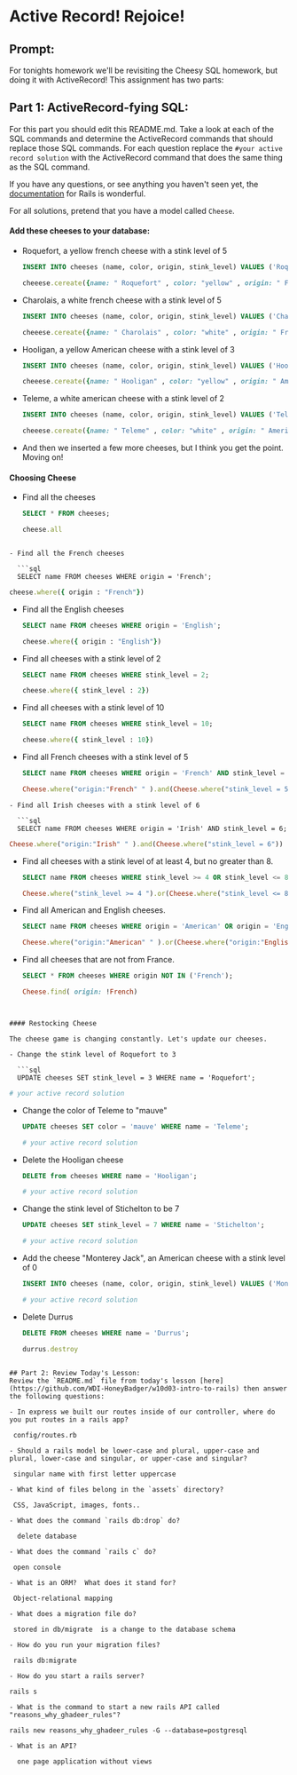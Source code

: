 # Active Record!  Rejoice!

## Prompt:
For tonights homework we'll be revisiting the Cheesy SQL homework, but doing it with ActiveRecord!  This assignment has two parts:

## Part 1: ActiveRecord-fying SQL:

For this part you should edit this README.md. Take a look at each of the SQL commands and determine the ActiveRecord commands that should replace those SQL commands.  For each question replace the `#your active record solution` with the ActiveRecord command that does the same thing as the SQL command.

If you have any questions, or see anything you haven't seen yet, the [documentation](https://guides.rubyonrails.org/active_record_basics.html) for Rails is wonderful.

For all solutions, pretend that you have a model called `Cheese`.

#### Add these cheeses to your database:

- Roquefort, a yellow french cheese with a stink level of 5
  ```sql
  INSERT INTO cheeses (name, color, origin, stink_level) VALUES ('Roquefort', 'yellow', 'French', 5);
  ```

  ```ruby
  cheeese.cereate({name: " Roquefort" , color: "yellow" , origin: " French" ,stink_level: 5}) ```

- Charolais, a white french cheese with a stink level of 5
  ```sql
  INSERT INTO cheeses (name, color, origin, stink_level) VALUES ('Charolais', 'white', 'French', 5);
  ```

  ```ruby
  cheeese.cereate({name: " Charolais" , color: "white" , origin: " French" ,stink_level: 5}) 
  ```

- Hooligan, a yellow American cheese with a stink level of 3
  ```sql
  INSERT INTO cheeses (name, color, origin, stink_level) VALUES ('Hooligan', 'yellow', 'American', 3);
  ```

  ```ruby
  cheeese.cereate({name: " Hooligan" , color: "yellow" , origin: " American" ,stink_level: 3}) 
  ```
- Teleme, a white american cheese with a stink level of 2
  ```sql
  INSERT INTO cheeses (name, color, origin, stink_level) VALUES ('Teleme', 'white', 'American', 2);
  ```

  ```ruby
  cheeese.cereate({name: " Teleme" , color: "white" , origin: " American" ,stink_level:2}) 
  ```
- And then we inserted a few more cheeses, but I think you get the point.  Moving on!

#### Choosing Cheese


- Find all the cheeses
  
  ```sql
  SELECT * FROM cheeses;
  ```

  ```ruby
  cheese.all
```

- Find all the French cheeses
    
  ```sql
  SELECT name FROM cheeses WHERE origin = 'French';
  ```

  ```ruby
  cheese.where({ origin : "French"})
  ```
- Find all the English cheeses
    
  ```sql
  SELECT name FROM cheeses WHERE origin = 'English';
  ```

  ```ruby
  cheese.where({ origin : "English"})
  ```
- Find all cheeses with a stink level of 2
    
  ```sql
  SELECT name FROM cheeses WHERE stink_level = 2;
  ```

  ```ruby
  cheese.where({ stink_level : 2})
  ```
- Find all cheeses with a stink level of 10
    
  ```sql
  SELECT name FROM cheeses WHERE stink_level = 10;
  ```

  ```ruby
  cheese.where({ stink_level : 10})
  ```
- Find all French cheeses with a stink level of 5
    
  ```sql
  SELECT name FROM cheeses WHERE origin = 'French' AND stink_level = 5;
  ```

  ```ruby
  Cheese.where("origin:"French" " ).and(Cheese.where("stink_level = 5"))
```
- Find all Irish cheeses with a stink level of 6
    
  ```sql
  SELECT name FROM cheeses WHERE origin = 'Irish' AND stink_level = 6;
  ```

  ```ruby
  Cheese.where("origin:"Irish" " ).and(Cheese.where("stink_level = 6")) 
  ```
- Find all cheeses with a stink level of at least 4, but no greater than 8.
    
  ```sql
  SELECT name FROM cheeses WHERE stink_level >= 4 OR stink_level <= 8;
  ```

  ```ruby
  Cheese.where("stink_level >= 4 ").or(Cheese.where("stink_level <= 8"))  
  ```
- Find all American and English cheeses.
    
  ```sql
  SELECT name FROM cheeses WHERE origin = 'American' OR origin = 'English';
  ```

  ```ruby
  Cheese.where("origin:"American" " ).or(Cheese.where("origin:"English" ")) 
  ```
- Find all cheeses that are not from France.
    
  ```sql
  SELECT * FROM cheeses WHERE origin NOT IN ('French');
  ```

  ```ruby
  Cheese.find( origin: !French)
```


#### Restocking Cheese

The cheese game is changing constantly. Let's update our cheeses.

- Change the stink level of Roquefort to 3
    
  ```sql
  UPDATE cheeses SET stink_level = 3 WHERE name = 'Roquefort';
  ```

  ```ruby
  # your active record solution
  ```
- Change the color of Teleme to "mauve"
    
  ```sql
  UPDATE cheeses SET color = 'mauve' WHERE name = 'Teleme';
  ```

  ```ruby
  # your active record solution
  ```
- Delete the Hooligan cheese
    
  ```sql
  DELETE from cheeses WHERE name = 'Hooligan';
  ```

  ```ruby
  # your active record solution
  ```
- Change the stink level of Stichelton to be 7
    
  ```sql
  UPDATE cheeses SET stink_level = 7 WHERE name = 'Stichelton';
  ```

  ```ruby
  # your active record solution
  ```
- Add the cheese "Monterey Jack", an American cheese with a stink level of 0
    
  ```sql
  INSERT INTO cheeses (name, color, origin, stink_level) VALUES ('Monterey Jack', 'white', 'American', 0);
  ```

  ```ruby
  # your active record solution
  ```
- Delete Durrus
    
  ```sql
  DELETE FROM cheeses WHERE name = 'Durrus';
  ```

  ```ruby
  durrus.destroy
```

## Part 2: Review Today's Lesson:
Review the `README.md` file from today's lesson [here](https://github.com/WDI-HoneyBadger/w10d03-intro-to-rails) then answer the following questions:

- In express we built our routes inside of our controller, where do you put routes in a rails app?
  ```
     config/routes.rb
```
- Should a rails model be lower-case and plural, upper-case and plural, lower-case and singular, or upper-case and singular?
  ```
     singular name with first letter uppercase
  ```
- What kind of files belong in the `assets` directory?
  ```
     CSS, JavaScript, images, fonts..
  ```
- What does the command `rails db:drop` do?
  ```
      delete database
  ```
- What does the command `rails c` do?
  ```
     open console
  ```
- What is an ORM?  What does it stand for?
```
     Object-relational mapping
  ```
- What does a migration file do?
  ```
     stored in db/migrate  is a change to the database schema
  ```
- How do you run your migration files?
  ```
     rails db:migrate
  ```
- How do you start a rails server?
  ```
    rails s
```
- What is the command to start a new rails API called "reasons_why_ghadeer_rules"?
  ```
    rails new reasons_why_ghadeer_rules -G --database=postgresql
```
- What is an API?
  ```
      one page application without views 
  ```
